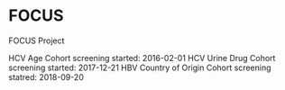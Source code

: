 # FOCUS
FOCUS Project

HCV Age Cohort screening started: 2016-02-01
HCV Urine Drug Cohort screening started: 2017-12-21
HBV Country of Origin Cohort screening statred: 2018-09-20
